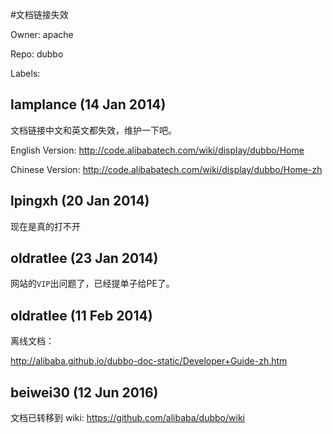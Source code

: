 #文档链接失效

Owner: apache

Repo: dubbo

Labels: 

## lamplance (14 Jan 2014)

文档链接中文和英文都失效，维护一下吧。

English Version: http://code.alibabatech.com/wiki/display/dubbo/Home

Chinese Version: http://code.alibabatech.com/wiki/display/dubbo/Home-zh


## lpingxh (20 Jan 2014)

现在是真的打不开


## oldratlee (23 Jan 2014)

网站的`VIP`出问题了，已经提单子给PE了。


## oldratlee (11 Feb 2014)

离线文档： 

http://alibaba.github.io/dubbo-doc-static/Developer+Guide-zh.htm


## beiwei30 (12 Jun 2016)

文档已转移到 wiki: https://github.com/alibaba/dubbo/wiki


